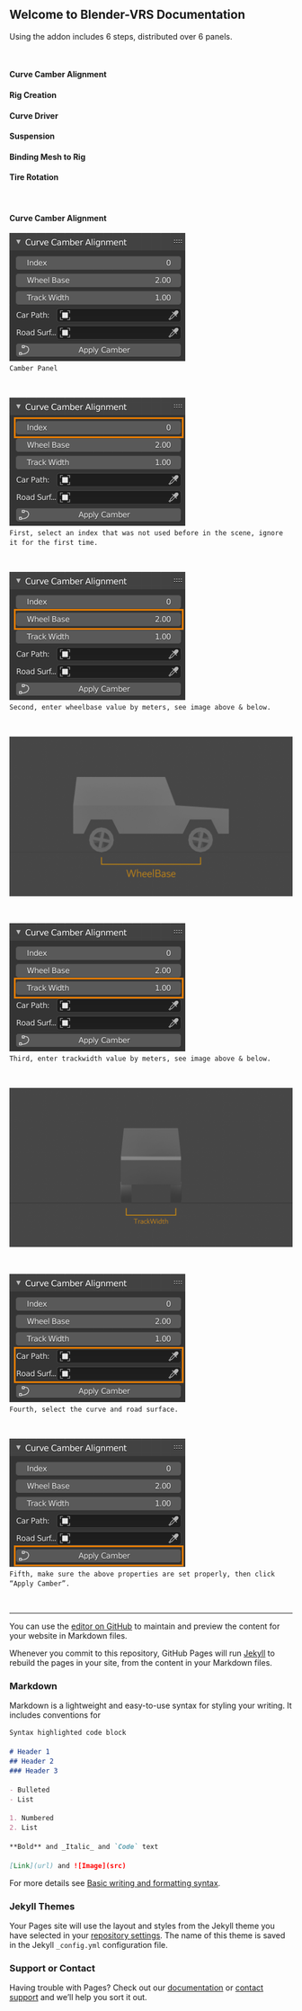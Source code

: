 ## Welcome to Blender-VRS Documentation


Using the addon includes 6 steps, distributed over 6 panels.

<br/>

#### Curve Camber Alignment
#### Rig Creation
#### Curve Driver
#### Suspension
#### Binding Mesh to Rig
#### Tire Rotation
<br/>

#### Curve Camber Alignment

![](/content/1.0.png)
</br>
`Camber Panel`

</br>

![](/content/1.1.png)
</br>
`First, select an index that was not used before in the scene, ignore it for the first time.`

</br>

![](/content/1.2.png)
</br>
`Second, enter wheelbase value by meters, see image above & below.`

</br>

![](/content/howto/1.2.png)


</br>

![](/content/1.3.png)
</br>
`Third, enter trackwidth value by meters, see image above & below.`

</br>

![](/content/howto/1.3.png)

</br>


![](/content/1.4.png)
</br>
`Fourth, select the curve and road surface.`

</br>

![](/content/1.5.png)
</br>
`Fifth, make sure the above properties are set properly, then click “Apply Camber”.`

</br>






------------------------------------------------------------------------------------------------------------------


You can use the [editor on GitHub](https://github.com/32OO2/VRS.github.io/edit/gh-pages/index.md) to maintain and preview the content for your website in Markdown files.

Whenever you commit to this repository, GitHub Pages will run [Jekyll](https://jekyllrb.com/) to rebuild the pages in your site, from the content in your Markdown files.

### Markdown

Markdown is a lightweight and easy-to-use syntax for styling your writing. It includes conventions for

```markdown
Syntax highlighted code block

# Header 1
## Header 2
### Header 3

- Bulleted
- List

1. Numbered
2. List

**Bold** and _Italic_ and `Code` text

[Link](url) and ![Image](src)
```

For more details see [Basic writing and formatting syntax](https://docs.github.com/en/github/writing-on-github/getting-started-with-writing-and-formatting-on-github/basic-writing-and-formatting-syntax).

### Jekyll Themes

Your Pages site will use the layout and styles from the Jekyll theme you have selected in your [repository settings](https://github.com/32OO2/VRS.github.io/settings/pages). The name of this theme is saved in the Jekyll `_config.yml` configuration file.

### Support or Contact

Having trouble with Pages? Check out our [documentation](https://docs.github.com/categories/github-pages-basics/) or [contact support](https://support.github.com/contact) and we’ll help you sort it out.
